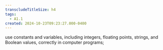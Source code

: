 ```yaml
---
transcludeTitleSize: h4
tags:
  - A1.1
created: 2024-10-23T09:23:27.000-0400
---
```

use constants and variables, including integers, floating points, strings, and Boolean values, correctly in computer programs;